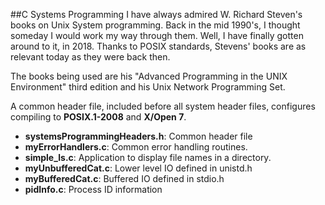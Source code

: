 ##C Systems Programming
I have always admired W. Richard Steven's books on Unix System
programming.  Back in the mid 1990's, I thought someday I would
work my way through them.  Well, I have finally gotten around to
it, in 2018.  Thanks to POSIX standards, Stevens' books are as
relevant today as they were back then.

The books being used are his
"Advanced Programming in the UNIX Environment" third edition and his
Unix Network Programming Set.

A common header file, included before all system header files, configures
compiling to __POSIX.1-2008__ and __X/Open 7__.

* __systemsProgrammingHeaders.h__: Common header file 
* __myErrorHandlers.c__: Common error handling routines.
* __simple_ls.c__: Application to display file names in a directory.
* __myUnbufferedCat.c__: Lower level IO defined in unistd.h
* __myBufferedCat.c__: Buffered IO defined in stdio.h
* __pidInfo.c__: Process ID information
